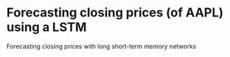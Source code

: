 # Forecasting closing prices (of AAPL) using a LSTM
Forecasting closing prices with long short-term memory networks
